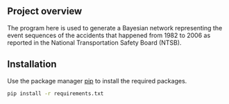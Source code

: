 ## Project overview
The program here is used to generate a Bayesian network representing the event sequences of the accidents that happened from 1982 to 2006 as reported in the National Transportation Safety Board (NTSB). 

## Installation
Use the package manager [pip](https://pip.pypa.io/en/stable/) to install the required packages.

```bash
pip install -r requirements.txt
```
